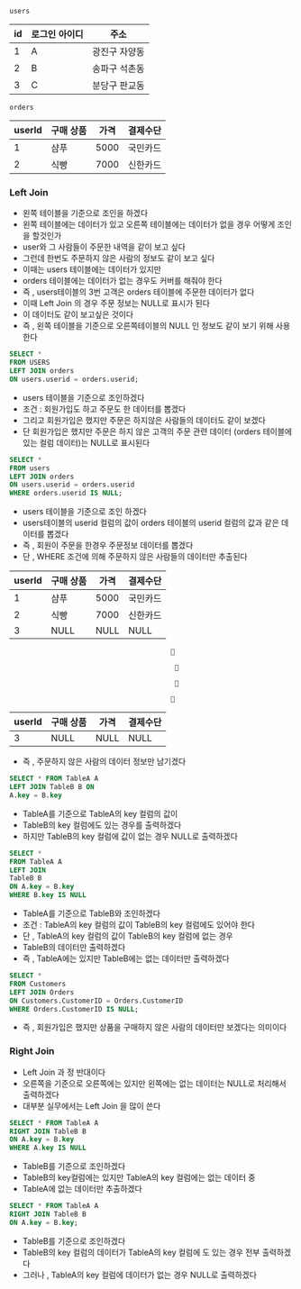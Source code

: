 `users`

| id | 로그인 아이디 | 주소 |
| --- | --- | --- |
| 1 | A | 광진구 자양동 |
| 2 | B | 송파구 석촌동 |
| 3 | C | 분당구 판교동 |

`orders`

| userId | 구매 상품 | 가격 | 결제수단 |
| --- | --- | --- | --- |
| 1 | 샴푸 | 5000 | 국민카드 |
| 2 | 식빵 | 7000 | 신한카드 |

### Left Join

- 왼쪽 테이블을 기준으로 조인을 하겠다
- 왼쪽 테이블에는 데이터가 있고 오른쪽 테이블에는 데이터가 없을 경우 어떻게 조인을 할것인가
- user와 그 사람들이 주문한 내역을 같이 보고 싶다
- 그런데 한번도 주문하지 않은 사람의 정보도 같이 보고 싶다
- 이때는 users 테이블에는 데이터가 있지만
- orders 테이블에는 데이터가 없는 경우도 커버를 해줘야 한다
- 즉 , users테이블의 3번 고객은 orders 테이블에 주문한 데이터가 없다
- 이때 Left Join 의 경우 주문 정보는 NULL로 표시가 된다
- 이 데이터도 같이 보고싶은 것이다
- 즉 , 왼쪽 테이블을 기준으로 오른쪽테이블의 NULL 인 정보도 같이 보기 위해 사용한다

```sql
SELECT * 
FROM USERS
LEFT JOIN orders
ON users.userid = orders.userid;
```

- users 테이블을 기준으로 조인하겠다
- 조건 : 회원가입도 하고 주문도 한 데이터를 뽑겠다
- 그리고 회원가입은 했지만 주문은 하지않은 사람들의 데이터도 같이 보겠다
- 단 회원가입은 했지만 주문은 하지 않은 고객의 주문 관련 데이터 (orders 테이블에 있는 컬럼 데이터)는 NULL로 표시된다

```sql
SELECT * 
FROM users
LEFT JOIN orders
ON users.userid = orders.userid
WHERE orders.userid IS NULL;
```

- users 테이블을 기준으로 조인 하겠다
- users테이블의 userid 컬럼의 값이 orders 테이블의 userid 컬럼의 값과 같은 데이터를 뽑겠다
- 즉 , 회원이 주문을 한경우 주문정보 데이터를 뽑겠다
- 단 , WHERE 조건에 의해 주문하지 않은 사람들의 데이터만 추출된다

| userId | 구매 상품 | 가격 | 결제수단 |
| --- | --- | --- | --- |
| 1 | 샴푸 | 5000 | 국민카드 |
| 2 | 식빵 | 7000 | 신한카드 |
| 3 | NULL | NULL | NULL |

                                            🔽

                                             🔽

                                             🔽

                                            🔽

| userId | 구매 상품 | 가격 | 결제수단 |
| --- | --- | --- | --- |
| 3 | NULL | NULL | NULL |

- 즉 , 주문하지 않은 사람의 데이터 정보만 남기겠다



```sql
SELECT * FROM TableA A
LEFT JOIN TableB B ON
A.key = B.key
```

- TableA를 기준으로 TableA의 key 컬럼의 값이
- TableB의 key 컬럼에도 있는 경우를 출력하겠다
- 하지만 TableB의 key 컬럼에 값이 없는 경우 NULL로 출력하겠다



```sql
SELECT * 
FROM TableA A 
LEFT JOIN 
TableB B 
ON A.key = B.key 
WHERE B.key IS NULL
```

- TableA를 기준으로 TableB와 조인하겠다
- 조건 : TableA의 key 컬럼의 값이 TableB의 key 컬럼에도 있어야 한다
- 단 , TableA의 key 컬럼의 값이 TableB의 key 컬럼에 없는 경우
- TableB의 데이터만 출력하겠다
- 즉 , TableA에는 있지만 TableB에는 없는 데이터만 출력하겠다

```sql
SELECT *
FROM Customers
LEFT JOIN Orders 
ON Customers.CustomerID = Orders.CustomerID 
WHERE Orders.CustomerID IS NULL;
```

- 즉 , 회원가입은 했지만 상품을 구매하지 않은 사람의 데이터만 보겠다는 의미이다

### Right Join

- Left Join 과 정 반대이다
- 오른쪽을 기준으로 오른쪽에는 있지만 왼쪽에는 없는 데이터는 NULL로 처리해서 출력하겠다
- 대부분 실무에서는 Left Join 을 많이 쓴다

```sql
SELECT * FROM TableA A
RIGHT JOIN TableB B 
ON A.key = B.key 
WHERE A.key IS NULL
```

- TableB를 기준으로 조인하겠다
- TableB의 key컬럼에는 있지만 TableA의 key 컬럼에는 없는 데이터 중
- TableA에 없는 데이터만 추출하겠다

```sql
SELECT * FROM TableA A
RIGHT JOIN TableB B 
ON A.key = B.key;

```

- TableB를 기준으로 조인하겠다
- TableB의 key 컬럼의 데이터가 TableA의 key 컬럼에 도 있는 경우 전부 출력하겠다
- 그러나 , TableA의 key 컬럼에 데이터가 없는 경우 NULL로 출력하겠다